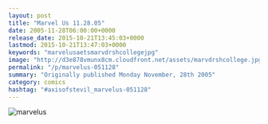 ```yaml
---
layout: post
title: "Marvel Us 11.28.05"
date: 2005-11-28T06:00:00+0000
release_date: 2015-10-21T13:45:03+0000
lastmod: 2015-10-21T13:47:03+0000
keywords: "marvelusaetsmarvdrshcollegejpg"
image: "http://d3e878vmunx8cm.cloudfront.net/assets/marvdrshcollege.jpg"
permalink: "/p/marvelus-051128"
summary: "Originally published Monday November, 28th 2005"
category: comics
hashtag: "#axisofstevil_marvelus-051128"
---
```


![marvelus](http://d3e878vmunx8cm.cloudfront.net/assets/marvdrshcollege.jpg)
